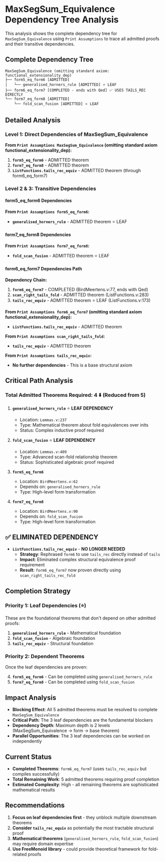 # MaxSegSum_Equivalence Dependency Tree Analysis

This analysis shows the complete dependency tree for `MaxSegSum_Equivalence` using `Print Assumptions` to trace all admitted proofs and their transitive dependencies.

## Complete Dependency Tree

```
MaxSegSum_Equivalence (omitting standard axiom: functional_extensionality_dep)
├── form5_eq_form6 [ADMITTED]
│   └── generalised_horners_rule [ADMITTED] ⭐ LEAF
├── form6_eq_form7 [COMPLETED - ends with Qed] ✅ USES TAILS_REC DIRECTLY
└── form7_eq_form8 [ADMITTED]
    └── fold_scan_fusion [ADMITTED] ⭐ LEAF
```

## Detailed Analysis

### Level 1: Direct Dependencies of MaxSegSum_Equivalence

**From `Print Assumptions MaxSegSum_Equivalence` (omitting standard axiom functional_extensionality_dep):**

1. **`form5_eq_form6`** - ADMITTED theorem
2. **`form7_eq_form8`** - ADMITTED theorem  
3. **`ListFunctions.tails_rec_equiv`** - ADMITTED theorem (through form6_eq_form7)

### Level 2 & 3: Transitive Dependencies

#### form5_eq_form6 Dependencies
**From `Print Assumptions form5_eq_form6`:**
- **`generalised_horners_rule`** - ADMITTED theorem ⭐ LEAF

#### form7_eq_form8 Dependencies  
**From `Print Assumptions form7_eq_form8`:**
- **`fold_scan_fusion`** - ADMITTED theorem ⭐ LEAF

#### form6_eq_form7 Dependencies Path
**Dependency Chain:**
1. **`form6_eq_form7`** - COMPLETED (BirdMeertens.v:77, ends with Qed)
2. **`scan_right_tails_fold`** - ADMITTED theorem (ListFunctions.v:283)
3. **`tails_rec_equiv`** - ADMITTED theorem ⭐ LEAF (ListFunctions.v:173)

**From `Print Assumptions form6_eq_form7` (omitting standard axiom functional_extensionality_dep):**
- **`ListFunctions.tails_rec_equiv`** - ADMITTED theorem

**From `Print Assumptions scan_right_tails_fold`:**
- **`tails_rec_equiv`** - ADMITTED theorem

**From `Print Assumptions tails_rec_equiv`:**
- **No further dependencies** - This is a base structural axiom

## Critical Path Analysis

### Total Admitted Theorems Required: 4 ⬇️ (Reduced from 5)

1. **`generalised_horners_rule`** ⭐ **LEAF DEPENDENCY**
   - Location: `Lemmas.v:237` 
   - Type: Mathematical theorem about fold equivalences over inits
   - Status: Complex inductive proof required

2. **`fold_scan_fusion`** ⭐ **LEAF DEPENDENCY**  
   - Location: `Lemmas.v:409`
   - Type: Advanced scan-fold relationship theorem
   - Status: Sophisticated algebraic proof required

3. **`form5_eq_form6`** 
   - Location: `BirdMeertens.v:62`
   - Depends on: `generalised_horners_rule`
   - Type: High-level form transformation

4. **`form7_eq_form8`**
   - Location: `BirdMeertens.v:90` 
   - Depends on: `fold_scan_fusion`
   - Type: High-level form transformation

## ✅ ELIMINATED DEPENDENCY
- **`ListFunctions.tails_rec_equiv`** - **NO LONGER NEEDED** 
  - **Strategy**: Rephrased `form6` to use `tails_rec` directly instead of `tails`
  - **Impact**: Eliminated complex structural equivalence proof requirement
  - **Result**: `form6_eq_form7` now proven directly using `scan_right_tails_rec_fold`

## Completion Strategy

### Priority 1: Leaf Dependencies (⭐)
These are the foundational theorems that don't depend on other admitted proofs:

1. **`generalised_horners_rule`** - Mathematical foundation
2. **`fold_scan_fusion`** - Algebraic foundation  
3. **`tails_rec_equiv`** - Structural foundation

### Priority 2: Dependent Theorems
Once the leaf dependencies are proven:

4. **`form5_eq_form6`** - Can be completed using `generalised_horners_rule`
5. **`form7_eq_form8`** - Can be completed using `fold_scan_fusion`

## Impact Analysis

- **Blocking Effect**: All 5 admitted theorems must be resolved to complete `MaxSegSum_Equivalence`
- **Critical Path**: The 3 leaf dependencies are the fundamental blockers
- **Dependency Depth**: Maximum depth is 2 levels (MaxSegSum_Equivalence → form → base theorem)
- **Parallel Opportunities**: The 3 leaf dependencies can be worked on independently

## Current Status

- **Completed Theorems**: `form6_eq_form7` (uses `tails_rec_equiv` but compiles successfully)
- **Total Remaining Work**: 5 admitted theorems requiring proof completion
- **Estimated Complexity**: High - all remaining theorems are sophisticated mathematical results

## Recommendations

1. **Focus on leaf dependencies first** - they unblock multiple downstream theorems
2. **Consider `tails_rec_equiv`** as potentially the most tractable structural proof
3. **Mathematical theorems** (`generalised_horners_rule`, `fold_scan_fusion`) may require domain expertise
4. **Use FreeMonoid library** - could provide theoretical framework for fold-related proofs
